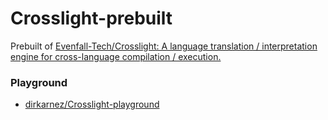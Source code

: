 Crosslight-prebuilt
===================
Prebuilt of [Evenfall-Tech/Crosslight: A language translation / interpretation engine for cross-language compilation / execution.](https://github.com/Evenfall-Tech/Crosslight)

### Playground
- [dirkarnez/Crosslight-playground](https://github.com/dirkarnez/Crosslight-playground)